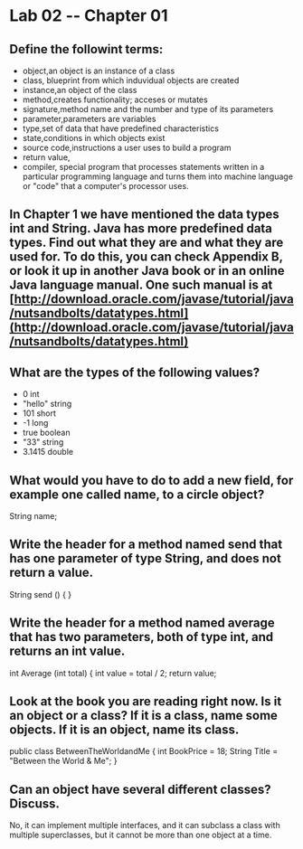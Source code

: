 # Lab 02 -- Chapter 01

## Define the followint terms:
* object,an object is an instance of a class
* class, blueprint from which induvidual objects are created
* instance,an object of the class
* method,creates functionality; acceses or mutates
* signature,method name and the number and type of its parameters
* parameter,parameters are variables
* type,set of data that have predefined characteristics 
* state,conditions in which objects exist
* source code,instructions a user uses to build a program
* return value,
* compiler, special program that processes statements written in a particular programming language and turns them into machine language or "code" that a computer's processor uses.

## In Chapter 1 we have mentioned the data types int and String. Java has more predefined data types. Find out what they are and what they are used for. To do this, you can check Appendix B, or look it up in another Java book or in an online Java language manual. One such manual is at [http://download.oracle.com/javase/tutorial/java/nutsandbolts/datatypes.html](http://download.oracle.com/javase/tutorial/java/nutsandbolts/datatypes.html)

## What are the types of the following values?

* 0 int
* "hello" string
* 101 short
* -1 long
* true boolean
* "33" string
* 3.1415 double

## What would you have to do to add a new field, for example one called name, to a circle object?
String name; 
## Write the header for a method named send that has one parameter of type String, and does not return a value.
String send () {
  }
## Write the header for a method named average that has two parameters, both of type int, and returns an int value.
int Average (int total) {
int value = total / 2;
return value;
## Look at the book you are reading right now. Is it an object or a class? If it is a class, name some objects. If it is an object, name its class.
public class BetweenTheWorldandMe
{ int BookPrice = 18;
String Title = "Between the World & Me";
}
## Can an object have several different classes? Discuss.
No, it can implement multiple interfaces, and it can subclass a class with multiple superclasses, but it cannot be more than one object at a time.
